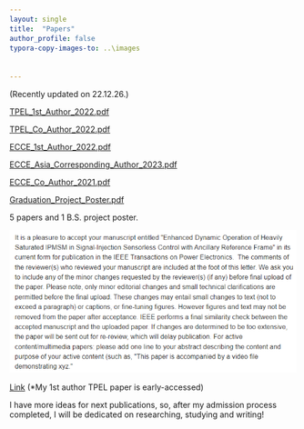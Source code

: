 ```yaml
---
layout: single
title:  "Papers"
author_profile: false
typora-copy-images-to: ..\images


---
```

(Recently updated on 22.12.26.)

 [TPEL_1st_Author_2022.pdf](..\materials\pub_1.pdf)

 [TPEL_Co_Author_2022.pdf](..\materials\pub_2.pdf)

 [ECCE_1st_Author_2022.pdf](..\materials\pub_3.pdf)

 [ECCE_Asia_Corresponding_Author_2023.pdf](..\materials\pub_4.pdf)

 [ECCE_Co_Author_2021.pdf](..\materials\pub_5.pdf)

 [Graduation_Project_Poster.pdf](..\materials\poster.pdf)



5 papers and 1 B.S. project poster.



<img src="../images/2022-12-12-second/image-20221214130811513.png" alt="image-20221214130811513" style="zoom: 200%;" />

[Link](https://ieeexplore.ieee.org/document/9999537) (*My 1st author TPEL paper is early-accessed)

I have more ideas for next publications, so, after my admission process completed, I will be dedicated on researching, studying and writing!
